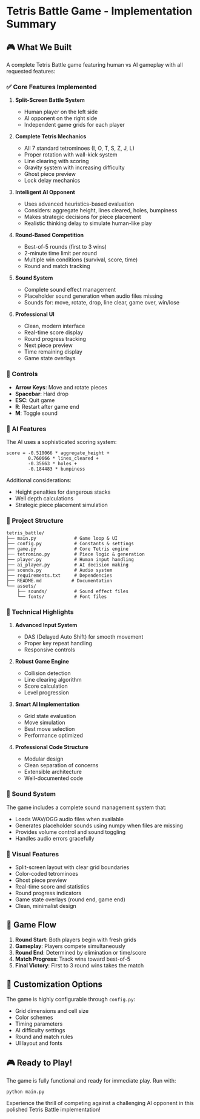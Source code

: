 # Tetris Battle Game - Implementation Summary

## 🎮 What We Built

A complete Tetris Battle game featuring human vs AI gameplay with all requested features:

### ✅ Core Features Implemented

1. **Split-Screen Battle System**
   - Human player on the left side
   - AI opponent on the right side
   - Independent game grids for each player

2. **Complete Tetris Mechanics**
   - All 7 standard tetrominoes (I, O, T, S, Z, J, L)
   - Proper rotation with wall-kick system
   - Line clearing with scoring
   - Gravity system with increasing difficulty
   - Ghost piece preview
   - Lock delay mechanics

3. **Intelligent AI Opponent**
   - Uses advanced heuristics-based evaluation
   - Considers: aggregate height, lines cleared, holes, bumpiness
   - Makes strategic decisions for piece placement
   - Realistic thinking delay to simulate human-like play

4. **Round-Based Competition**
   - Best-of-5 rounds (first to 3 wins)
   - 2-minute time limit per round
   - Multiple win conditions (survival, score, time)
   - Round and match tracking

5. **Sound System**
   - Complete sound effect management
   - Placeholder sound generation when audio files missing
   - Sounds for: move, rotate, drop, line clear, game over, win/lose

6. **Professional UI**
   - Clean, modern interface
   - Real-time score display
   - Round progress tracking
   - Next piece preview
   - Time remaining display
   - Game state overlays

### 🎯 Controls

- **Arrow Keys**: Move and rotate pieces
- **Spacebar**: Hard drop
- **ESC**: Quit game
- **R**: Restart after game end
- **M**: Toggle sound

### 🤖 AI Features

The AI uses a sophisticated scoring system:
```
score = -0.510066 * aggregate_height +
        0.760666 * lines_cleared +
        -0.35663 * holes +
        -0.184483 * bumpiness
```

Additional considerations:
- Height penalties for dangerous stacks
- Well depth calculations
- Strategic piece placement simulation

### 📁 Project Structure

```
tetris_battle/
├── main.py              # Game loop & UI
├── config.py            # Constants & settings
├── game.py              # Core Tetris engine
├── tetromino.py         # Piece logic & generation
├── player.py            # Human input handling
├── ai_player.py         # AI decision making
├── sounds.py            # Audio system
├── requirements.txt     # Dependencies
├── README.md           # Documentation
└── assets/
    ├── sounds/          # Sound effect files
    └── fonts/           # Font files
```

### 🚀 Technical Highlights

1. **Advanced Input System**
   - DAS (Delayed Auto Shift) for smooth movement
   - Proper key repeat handling
   - Responsive controls

2. **Robust Game Engine**
   - Collision detection
   - Line clearing algorithm
   - Score calculation
   - Level progression

3. **Smart AI Implementation**
   - Grid state evaluation
   - Move simulation
   - Best move selection
   - Performance optimized

4. **Professional Code Structure**
   - Modular design
   - Clean separation of concerns
   - Extensible architecture
   - Well-documented code

### 🎵 Sound System

The game includes a complete sound management system that:
- Loads WAV/OGG audio files when available
- Generates placeholder sounds using numpy when files are missing
- Provides volume control and sound toggling
- Handles audio errors gracefully

### 🎨 Visual Features

- Split-screen layout with clear grid boundaries
- Color-coded tetrominoes
- Ghost piece preview
- Real-time score and statistics
- Round progress indicators
- Game state overlays (round end, game end)
- Clean, minimalist design

## 🎯 Game Flow

1. **Round Start**: Both players begin with fresh grids
2. **Gameplay**: Players compete simultaneously
3. **Round End**: Determined by elimination or time/score
4. **Match Progress**: Track wins toward best-of-5
5. **Final Victory**: First to 3 round wins takes the match

## 🔧 Customization Options

The game is highly configurable through `config.py`:
- Grid dimensions and cell size
- Color schemes
- Timing parameters
- AI difficulty settings
- Round and match rules
- UI layout and fonts

## 🎮 Ready to Play!

The game is fully functional and ready for immediate play. Run with:
```bash
python main.py
```

Experience the thrill of competing against a challenging AI opponent in this polished Tetris Battle implementation!
